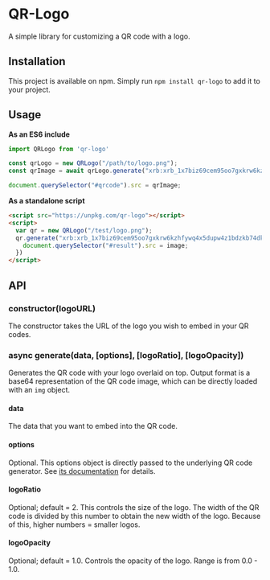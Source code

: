# QR-Logo

A simple library for customizing a QR code with a logo.

## Installation

This project is available on npm. Simply run `npm install qr-logo` to add it to your project.

## Usage

**As an ES6 include**

```js
import QRLogo from 'qr-logo'

const qrLogo = new QRLogo("/path/to/logo.png");
const qrImage = await qrLogo.generate("xrb:xrb_1x7biz69cem95oo7gxkrw6kzhfywq4x5dupw4z1bdzkb74dk9kpxwzjbdhhs");

document.querySelector("#qrcode").src = qrImage;
```

**As a standalone script**

```html
<script src="https://unpkg.com/qr-logo"></script>
<script>
  var qr = new QRLogo("/test/logo.png");
  qr.generate("xrb:xrb_1x7biz69cem95oo7gxkrw6kzhfywq4x5dupw4z1bdzkb74dk9kpxwzjbdhhs", {}, 1.4, 0.7).then(function (image) {
    document.querySelector("#result").src = image;
  })
</script>
```

## API

### constructor(logoURL)

The constructor takes the URL of the logo you wish to embed in your QR codes.

### async generate(data, [options], [logoRatio], [logoOpacity])

Generates the QR code with your logo overlaid on top. Output format is a base64 representation of the QR code image, which can be directly loaded with an `img` object.

#### data

The data that you want to embed into the QR code.

#### options

Optional. This options object is directly passed to the underlying QR code generator. See [its documentation](https://github.com/soldair/node-qrcode#qr-code-options) for details.

#### logoRatio

Optional; default = 2. This controls the size of the logo. The width of the QR code is divided by this number to obtain the new width of the logo. Because of this, higher numbers = smaller logos.

#### logoOpacity

Optional; default = 1.0. Controls the opacity of the logo. Range is from 0.0 - 1.0.